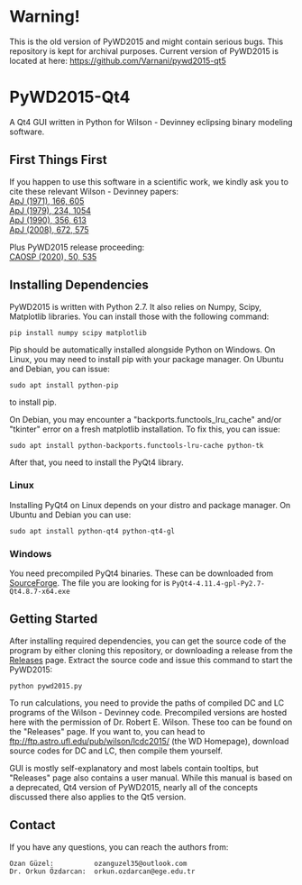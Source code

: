 # Warning!
This is the old version of PyWD2015 and might contain serious bugs. This repository is kept for archival purposes. Current version of PyWD2015 is located at here: https://github.com/Varnani/pywd2015-qt5

# PyWD2015-Qt4
A Qt4 GUI written in Python for Wilson - Devinney eclipsing binary modeling software.

## First Things First
If you happen to use this software in a scientific work, we kindly ask you to cite these relevant Wilson - Devinney papers:  
[ApJ (1971), 166, 605](https://ui.adsabs.harvard.edu/abs/1971ApJ...166..605W/abstract)  
[ApJ (1979), 234, 1054](https://ui.adsabs.harvard.edu/abs/1979ApJ...234.1054W/abstract)  
[ApJ (1990), 356, 613](https://ui.adsabs.harvard.edu/abs/1990ApJ...356..613W/abstract)  
[ApJ (2008), 672, 575](https://ui.adsabs.harvard.edu/abs/2008ApJ...672..575W/abstract)  

Plus PyWD2015 release proceeding:  
[CAOSP (2020), 50, 535](https://ui.adsabs.harvard.edu/abs/2020CoSka..50..535G/abstract)  

## Installing Dependencies
PyWD2015 is written with Python 2.7. It also relies on Numpy, Scipy, Matplotlib libraries. You can install those with the following command:  

```pip install numpy scipy matplotlib``` 

Pip should be automatically installed alongside Python on Windows. On Linux, you may need to install pip with your package manager. On Ubuntu and Debian, you can issue:  

```sudo apt install python-pip```   

to install pip.

On Debian, you may encounter a "backports.functools_lru_cache" and/or "tkinter" error on a fresh matplotlib installation. To fix this, you can issue:  

```sudo apt install python-backports.functools-lru-cache python-tk```  

After that, you need to install the PyQt4 library.  

### Linux
Installing PyQt4 on Linux depends on your distro and package manager. On Ubuntu and Debian you can use:

```sudo apt install python-qt4 python-qt4-gl``` 

### Windows
You need precompiled PyQt4 binaries. These can be downloaded from [SourceForge](https://sourceforge.net/projects/pyqt/files/PyQt4/PyQt-4.11.4/). The file you are looking for is
```PyQt4-4.11.4-gpl-Py2.7-Qt4.8.7-x64.exe```

## Getting Started

After installing required dependencies, you can get the source code of the program by either cloning this repository, or downloading a release from the [Releases](https://github.com/Varnani/PyWD2015/releases)  page. Extract the source code and issue this command to start the PyWD2015:

```python pywd2015.py```  

To run calculations, you need to provide the paths of compiled DC and LC programs of the Wilson - Devinney code. Precompiled versions are hosted here with the permission of Dr. Robert E. Wilson. These too can be found on the "Releases" page. If you want to, you can head to ftp://ftp.astro.ufl.edu/pub/wilson/lcdc2015/ (the WD Homepage), download source codes for DC and LC, then compile them yourself.

GUI is mostly self-explanatory and most labels contain tooltips, but "Releases" page also contains a user manual. While this manual is based on a deprecated, Qt4 version of PyWD2015, nearly all of the concepts discussed there also applies to the Qt5 version.

## Contact

If you have any questions, you can reach the authors from:

```
Ozan Güzel:          ozanguzel35@outlook.com  
Dr. Orkun Özdarcan:  orkun.ozdarcan@ege.edu.tr
``` 
